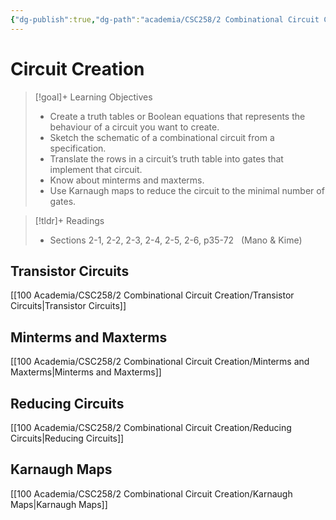 ```yaml
---
{"dg-publish":true,"dg-path":"academia/CSC258/2 Combinational Circuit Creation/Week 2 - Circuit Creation.md","permalink":"/academia/csc-258/2-combinational-circuit-creation/week-2-circuit-creation/","tags":["cs","lecture","note","university"],"created":"2025-01-13T13:12:09.362-05:00","updated":"2025-02-21T22:44:28.043-05:00"}
---
```



# Circuit Creation

> [!goal]+ Learning Objectives
> - Create a truth tables or Boolean equations that represents the behaviour of a circuit you want to create.  
> - Sketch the schematic of a combinational circuit from a specification.
> - Translate the rows in a circuit’s truth table into gates that implement that circuit.  
> - Know about minterms and maxterms.
> - Use Karnaugh maps to reduce the circuit to the minimal number of gates.

> [!tldr]+ Readings
> - Sections 2-1, 2-2, 2-3, 2-4, 2-5, 2-6, p35-72   (Mano & Kime)

## Transistor Circuits

[[100 Academia/CSC258/2 Combinational Circuit Creation/Transistor Circuits\|Transistor Circuits]]

## Minterms and Maxterms

[[100 Academia/CSC258/2 Combinational Circuit Creation/Minterms and Maxterms\|Minterms and Maxterms]]

## Reducing Circuits

[[100 Academia/CSC258/2 Combinational Circuit Creation/Reducing Circuits\|Reducing Circuits]]

## Karnaugh Maps

[[100 Academia/CSC258/2 Combinational Circuit Creation/Karnaugh Maps\|Karnaugh Maps]]
